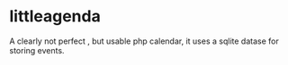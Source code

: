 # littleagenda
A clearly not perfect , but usable php calendar, it uses a sqlite datase for storing events.
